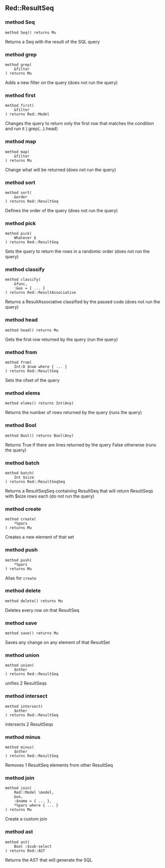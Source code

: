 Red::ResultSeq
--------------

### method Seq

```perl6
method Seq() returns Mu
```

Returns a Seq with the result of the SQL query

### method grep

```perl6
method grep(
    &filter
) returns Mu
```

Adds a new filter on the query (does not run the query)

### method first

```perl6
method first(
    &filter
) returns Red::Model
```

Changes the query to return only the first row that matches the condition and run it (.grep(...).head)

### method map

```perl6
method map(
    &filter
) returns Mu
```

Change what will be returned (does not run the query)

### method sort

```perl6
method sort(
    &order
) returns Red::ResultSeq
```

Defines the order of the query (does not run the query)

### method pick

```perl6
method pick(
    Whatever $
) returns Red::ResultSeq
```

Sets the query to return the rows in a randomic order (does not run the query)

### method classify

```perl6
method classify(
    &func,
    :&as = { ... }
) returns Red::ResultAssociative
```

Returns a ResultAssociative classified by the passed code (does not run the query)

### method head

```perl6
method head() returns Mu
```

Gets the first row returned by the query (run the query)

### method from

```perl6
method from(
    Int:D $num where { ... }
) returns Red::ResultSeq
```

Sets the ofset of the query

### method elems

```perl6
method elems() returns Int(Any)
```

Returns the number of rows returned by the query (runs the query)

### method Bool

```perl6
method Bool() returns Bool(Any)
```

Returns True if there are lines returned by the query False otherwise (runs the query)

### method batch

```perl6
method batch(
    Int $size
) returns Red::ResultSeqSeq
```

Returns a ResultSeqSeq containing ResultSeq that will return ResultSeqs with $size rows each (do not run the query)

### method create

```perl6
method create(
    *%pars
) returns Mu
```

Creates a new element of that set

### method push

```perl6
method push(
    *%pars
) returns Mu
```

Alias for `create`

### method delete

```perl6
method delete() returns Mu
```

Deletes every row on that ResultSeq

### method save

```perl6
method save() returns Mu
```

Saves any change on any element of that ResultSet

### method union

```perl6
method union(
    $other
) returns Red::ResultSeq
```

unifies 2 ResultSeqs

### method intersect

```perl6
method intersect(
    $other
) returns Red::ResultSeq
```

intersects 2 ResultSeqs

### method minus

```perl6
method minus(
    $other
) returns Red::ResultSeq
```

Removes 1 ResultSeq elements from other ResultSeq

### method join

```perl6
method join(
    Red::Model \model,
    &on,
    :$name = { ... },
    *%pars where { ... }
) returns Mu
```

Create a custom join

### method ast

```perl6
method ast(
    Bool :$sub-select
) returns Red::AST
```

Returns the AST that will generate the SQL

